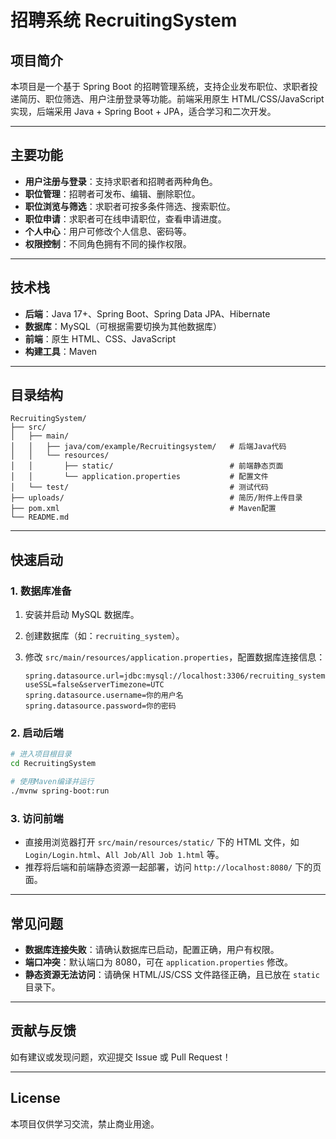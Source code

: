 # 招聘系统 RecruitingSystem

## 项目简介

本项目是一个基于 Spring Boot 的招聘管理系统，支持企业发布职位、求职者投递简历、职位筛选、用户注册登录等功能。前端采用原生 HTML/CSS/JavaScript 实现，后端采用 Java + Spring Boot + JPA，适合学习和二次开发。

---

## 主要功能

- **用户注册与登录**：支持求职者和招聘者两种角色。
- **职位管理**：招聘者可发布、编辑、删除职位。
- **职位浏览与筛选**：求职者可按多条件筛选、搜索职位。
- **职位申请**：求职者可在线申请职位，查看申请进度。
- **个人中心**：用户可修改个人信息、密码等。
- **权限控制**：不同角色拥有不同的操作权限。

---

## 技术栈

- **后端**：Java 17+、Spring Boot、Spring Data JPA、Hibernate
- **数据库**：MySQL（可根据需要切换为其他数据库）
- **前端**：原生 HTML、CSS、JavaScript
- **构建工具**：Maven

---

## 目录结构

```
RecruitingSystem/
├── src/
│   ├── main/
│   │   ├── java/com/example/Recruitingsystem/   # 后端Java代码
│   │   └── resources/
│   │       ├── static/                          # 前端静态页面
│   │       └── application.properties           # 配置文件
│   └── test/                                    # 测试代码
├── uploads/                                     # 简历/附件上传目录
├── pom.xml                                      # Maven配置
└── README.md
```

---

## 快速启动

### 1. 数据库准备

1. 安装并启动 MySQL 数据库。
2. 创建数据库（如：`recruiting_system`）。
3. 修改 `src/main/resources/application.properties`，配置数据库连接信息：

   ```properties
   spring.datasource.url=jdbc:mysql://localhost:3306/recruiting_system?useSSL=false&serverTimezone=UTC
   spring.datasource.username=你的用户名
   spring.datasource.password=你的密码
   ```

### 2. 启动后端

```bash
# 进入项目根目录
cd RecruitingSystem

# 使用Maven编译并运行
./mvnw spring-boot:run
```

### 3. 访问前端

- 直接用浏览器打开 `src/main/resources/static/` 下的 HTML 文件，如 `Login/Login.html`、`All Job/All Job 1.html` 等。
- 推荐将后端和前端静态资源一起部署，访问 `http://localhost:8080/` 下的页面。

---

## 常见问题

- **数据库连接失败**：请确认数据库已启动，配置正确，用户有权限。
- **端口冲突**：默认端口为 8080，可在 `application.properties` 修改。
- **静态资源无法访问**：请确保 HTML/JS/CSS 文件路径正确，且已放在 `static` 目录下。

---

## 贡献与反馈

如有建议或发现问题，欢迎提交 Issue 或 Pull Request！

---

## License

本项目仅供学习交流，禁止商业用途。 